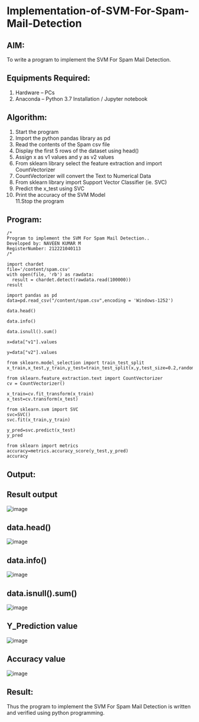 # Implementation-of-SVM-For-Spam-Mail-Detection

## AIM:
To write a program to implement the SVM For Spam Mail Detection.

## Equipments Required:
1. Hardware – PCs
2. Anaconda – Python 3.7 Installation / Jupyter notebook

## Algorithm:
1. Start the program
2. Import the python pandas library as pd
3. Read the contents of the Spam csv file
4. Display the first 5 rows of the dataset using head()
5. Assign x as v1 values and y as v2 values
6. From sklearn library select the feature extraction and import CountVectorizer
7. CountVectorizer will convert the Text to Numerical Data
8. From sklearn library import Support Vector Classifier (ie. SVC)
9. Predict the x_test using SVC
10. Print the accuracy of the SVM Model  
11.Stop the program  

## Program:
```
/*
Program to implement the SVM For Spam Mail Detection..
Developed by: NAVEEN KUMAR M
RegisterNumber: 212221040113
/*
```
```
import chardet
file='/content/spam.csv'
with open(file, 'rb') as rawdata:
  result = chardet.detect(rawdata.read(100000))
result

import pandas as pd
data=pd.read_csv("/content/spam.csv",encoding = 'Windows-1252')

data.head()

data.info()

data.isnull().sum()

x=data["v1"].values

y=data["v2"].values

from sklearn.model_selection import train_test_split
x_train,x_test,y_train,y_test=train_test_split(x,y,test_size=0.2,random_state=0)

from sklearn.feature_extraction.text import CountVectorizer
cv = CountVectorizer()

x_train=cv.fit_transform(x_train)
x_test=cv.transform(x_test)

from sklearn.svm import SVC
svc=SVC()
svc.fit(x_train,y_train)

y_pred=svc.predict(x_test)
y_pred

from sklearn import metrics
accuracy=metrics.accuracy_score(y_test,y_pred)
accuracy

```

## Output:

## Result output
![image](https://github.com/NaveenKumar-008/Implementation-of-SVM-For-Spam-Mail-Detection/assets/128135244/12246155-f224-4195-9c0f-52d01289101c)

## data.head()
![image](https://github.com/NaveenKumar-008/Implementation-of-SVM-For-Spam-Mail-Detection/assets/128135244/b136f38b-4c8b-4d66-9302-011a5b38d0b4)

## data.info()
![image](https://github.com/NaveenKumar-008/Implementation-of-SVM-For-Spam-Mail-Detection/assets/128135244/3f3bc59d-1d10-488a-9710-ea5a8b1331b6)

## data.isnull().sum()
![image](https://github.com/NaveenKumar-008/Implementation-of-SVM-For-Spam-Mail-Detection/assets/128135244/be82fc43-2f15-478f-984c-99c5c722c899)

## Y_Prediction value
![image](https://github.com/NaveenKumar-008/Implementation-of-SVM-For-Spam-Mail-Detection/assets/128135244/ebb56a0d-0520-4391-b058-fb13f1b90fa4)

## Accuracy value
![image](https://github.com/NaveenKumar-008/Implementation-of-SVM-For-Spam-Mail-Detection/assets/128135244/50ac4474-4fd2-4749-b47c-f826df76b608)

## Result:
Thus the program to implement the SVM For Spam Mail Detection is written and verified using python programming.
